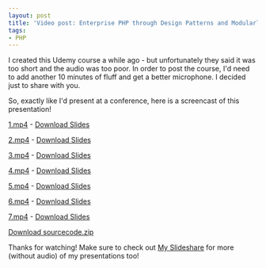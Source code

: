 ```yaml
---
layout: post
title: 'Video post: Enterprise PHP through Design Patterns and Modularlization'
tags:
- PHP
---
```


I created this Udemy course a while ago - but unfortunately they said it was too short and the audio was too poor.  In order to post the course, I'd need to add another 10 minutes of fluff and get a better microphone.  I decided just to share with you.

So, exactly like I'd present at a conference, here is a screencast of this presentation!

[1.mp4](/uploads/2013/1.mp4) -
[Download Slides](/uploads/2013/1.pdf)

[2.mp4](/uploads/2013/2.mp4) - 
[Download Slides](/uploads/2013/2.pdf)

[3.mp4](/uploads/2013/3.mp4) -
[Download Slides](/uploads/2013/3.pdf)

[4.mp4](/uploads/2013/4.mp4) -
[Download Slides](/uploads/2013/4.pdf)

[5.mp4](/uploads/2013/5.mp4) -
[Download Slides](/uploads/2013/5.pdf)

[6.mp4](/uploads/2013/6.mp4) -
[Download Slides](/uploads/2013/6.pdf)

[7.mp4](/uploads/2013/7.mp4) -
[Download Slides](/uploads/2013/7.pdf)

[Download sourcecode.zip](/uploads/2013/sourcecode.zip)

Thanks for watching!  Make sure to check out [My Slideshare](http://slideshare.com/aaronsaray) for more (without audio) of my presentations too!
